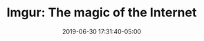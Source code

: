 ---
date: 2019-06-30 17:31:40-05:00
link:
  source: pocket
  source_url: https://getpocket.com
  text: 'Imgur: The magic of the Internet'
  url: https://imgur.com/a/DZVOI2O
slug: imgur-the-magic-of-the-internet
source: pocket
title: 'Imgur: The magic of the Internet'
---